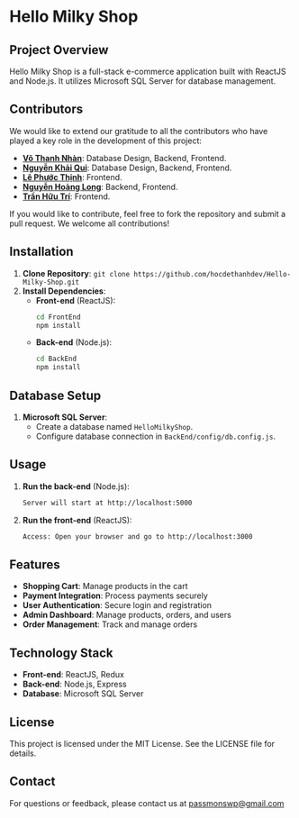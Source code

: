 # Hello Milky Shop

## Project Overview

Hello Milky Shop is a full-stack e-commerce application built with ReactJS and Node.js. It utilizes Microsoft SQL Server for database management.

## Contributors

We would like to extend our gratitude to all the contributors who have played a key role in the development of this project:

- **[Võ Thanh Nhàn](https://github.com/N-I-V-Z)**: Database Design, Backend, Frontend.
- **[Nguyễn Khải Qui](https://github.com/khaiqui)**: Database Design, Backend, Frontend.
- **[Lê Phước Thịnh](https://github.com/Thinhlp176)**: Frontend.
- **[Nguyễn Hoàng Long](https://github.com/nonglongnhong)**: Backend, Frontend.
- **[Trần Hữu Trí](https://github.com/hocdethanhdev)**: Frontend.

If you would like to contribute, feel free to fork the repository and submit a pull request. We welcome all contributions!

## Installation

1. **Clone Repository**: `git clone https://github.com/hocdethanhdev/Hello-Milky-Shop.git`
2. **Install Dependencies**:
   - **Front-end** (ReactJS):
     ```bash
     cd FrontEnd
     npm install
     ```
   - **Back-end** (Node.js):
     ```bash
     cd BackEnd
     npm install
     ```

## Database Setup

1. **Microsoft SQL Server**:
   - Create a database named `HelloMilkyShop`.
   - Configure database connection in `BackEnd/config/db.config.js`.

## Usage

1. **Run the back-end** (Node.js):

   ```bash
   Server will start at http://localhost:5000
   ```

2. **Run the front-end** (ReactJS):

   ```bash
   Access: Open your browser and go to http://localhost:3000
   ```
   
## Features
- **Shopping Cart**: Manage products in the cart
- **Payment Integration**: Process payments securely
- **User Authentication**: Secure login and registration
- **Admin Dashboard**: Manage products, orders, and users
- **Order Management**: Track and manage orders
## Technology Stack
- **Front-end**: ReactJS, Redux
- **Back-end**: Node.js, Express
- **Database**: Microsoft SQL Server

## License
This project is licensed under the MIT License. See the LICENSE file for details.

## Contact
For questions or feedback, please contact us at passmonswp@gmail.com
